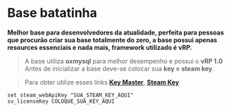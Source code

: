 # Base batatinha
**Melhor base para desenvolvedores da atualidade, perfeita para pessoas que procurão criar sua base totalmente do zero, a base possui apenas resources essenciais e nada mais, framework utilizado é vRP.**

> A base utiliza **oxmysql** para melhor desempenho e possui o **vRP 1.0**<br/>
> Antes de inicializar a base deve-se colocar sua **key** e **steam key**.

> Para obter utilize esses links **[Key Master](https://keymaster.fivem.net/)**, **[Steam Key](https://steamcommunity.com/dev/apikey)**

```
set steam_webApiKey "SUA_STEAM_KEY_AQUI"
sv_licenseKey COLOQUE_SUA_KEY_AQUI
```
